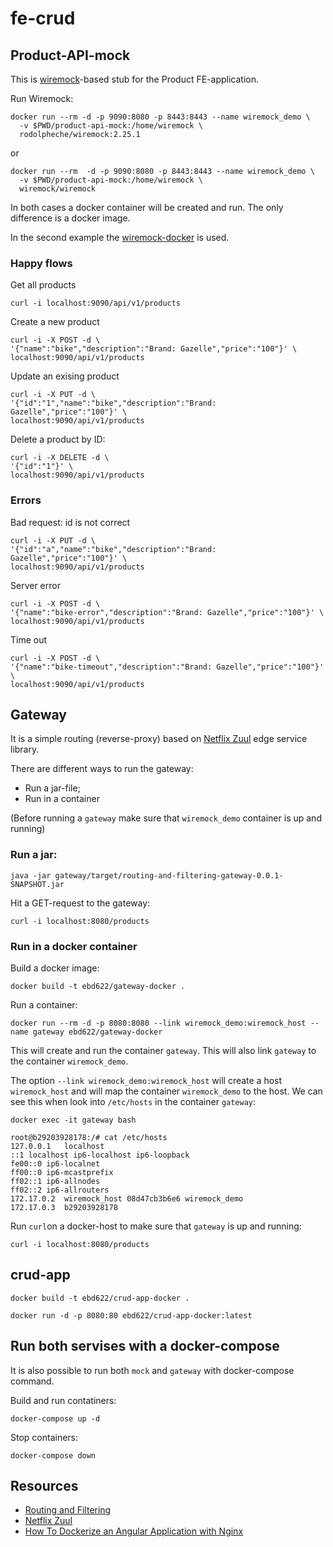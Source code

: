 # fe-crud

## Product-API-mock
This is [wiremock](http://wiremock.org/)-based stub for the Product FE-application.

Run Wiremock:
```
docker run --rm -d -p 9090:8080 -p 8443:8443 --name wiremock_demo \
  -v $PWD/product-api-mock:/home/wiremock \
  rodolpheche/wiremock:2.25.1
```
or
```
docker run --rm  -d -p 9090:8080 -p 8443:8443 --name wiremock_demo \
  -v $PWD/product-api-mock:/home/wiremock \
  wiremock/wiremock
```
In both cases a docker container will be created and run. The only difference is a docker image. 

In the second example the [wiremock-docker](https://github.com/wiremock/wiremock-docker) is used.

### Happy flows
Get all products
```
curl -i localhost:9090/api/v1/products
```
Create a new product
```
curl -i -X POST -d \
'{"name":"bike","description":"Brand: Gazelle","price":"100"}' \
localhost:9090/api/v1/products
```
Update an exising product
```
curl -i -X PUT -d \
'{"id":"1","name":"bike","description":"Brand: Gazelle","price":"100"}' \
localhost:9090/api/v1/products
```

Delete a product by ID:
```
curl -i -X DELETE -d \
'{"id":"1"}' \
localhost:9090/api/v1/products
```
### Errors
Bad request: id is not correct
```
curl -i -X PUT -d \
'{"id":"a","name":"bike","description":"Brand: Gazelle","price":"100"}' \
localhost:9090/api/v1/products
```

Server error 
```
curl -i -X POST -d \
'{"name":"bike-error","description":"Brand: Gazelle","price":"100"}' \
localhost:9090/api/v1/products
```

Time out
```
curl -i -X POST -d \
'{"name":"bike-timeout","description":"Brand: Gazelle","price":"100"}' \
localhost:9090/api/v1/products
```

## Gateway
It is a simple routing (reverse-proxy) based on [Netflix Zuul](https://github.com/Netflix/zuul) edge service library.

There are different ways to run the gateway:
- Run a jar-file;
- Run in a container

(Before running a `gateway` make sure that `wiremock_demo` container is up and running)
### Run a jar:
```
java -jar gateway/target/routing-and-filtering-gateway-0.0.1-SNAPSHOT.jar
```
Hit a GET-request to the gateway:
```
curl -i localhost:8080/products
```
### Run in a docker container
Build a docker image:
```
docker build -t ebd622/gateway-docker .
```
Run a container:
```
docker run --rm -d -p 8080:8080 --link wiremock_demo:wiremock_host --name gateway ebd622/gateway-docker
```
This will create and run the container `gateway`. This will also link `gateway` to the container `wiremock_demo`. 

The option `--link wiremock_demo:wiremock_host` will create a host `wiremock_host` and will map the container `wiremock_demo` to the host. We can see this when look into `/etc/hosts` in the container `gateway`:
```
docker exec -it gateway bash

root@b29203928178:/# cat /etc/hosts
127.0.0.1	localhost
::1	localhost ip6-localhost ip6-loopback
fe00::0	ip6-localnet
ff00::0	ip6-mcastprefix
ff02::1	ip6-allnodes
ff02::2	ip6-allrouters
172.17.0.2	wiremock_host 08d47cb3b6e6 wiremock_demo
172.17.0.3	b29203928178
```

Run `curl`on a docker-host to make sure that `gateway` is up and running:
```
curl -i localhost:8080/products
```
## crud-app

```
docker build -t ebd622/crud-app-docker .
```
```
docker run -d -p 8080:80 ebd622/crud-app-docker:latest
```

## Run both servises with a docker-compose
It is also possible to run both `mock` and `gateway` with docker-compose command.

Build and run contatiners:
```
docker-compose up -d
```
Stop containers:
```
docker-compose down
```



## Resources
* [Routing and Filtering](https://spring.io/guides/gs/routing-and-filtering/)
* [Netflix Zuul](https://github.com/Netflix/zuul)
* [How To Dockerize an Angular Application with Nginx](https://www.indellient.com/blog/how-to-dockerize-an-angular-application-with-nginx)
